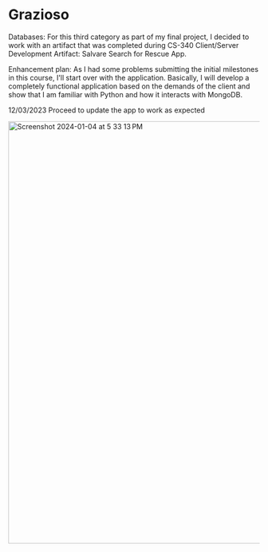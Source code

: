 # Grazioso

Databases: 
For this third category as part of my final project, I decided to work with an artifact that was completed during CS-340 Client/Server Development 
Artifact: Salvare Search for Rescue App.

Enhancement plan: 
As I had some problems submitting the initial milestones in this course, I'll start over with the application. Basically, I will develop a completely functional application based on the demands of the client and show that I am familiar with Python and how it interacts with MongoDB.

12/03/2023 Proceed to update the app to work as expected 

<img width="847" alt="Screenshot 2024-01-04 at 5 33 13 PM" src="https://github.com/char06/Grazioso/assets/24831449/beb7cc36-4179-42ee-8a1c-318487feee7c">
